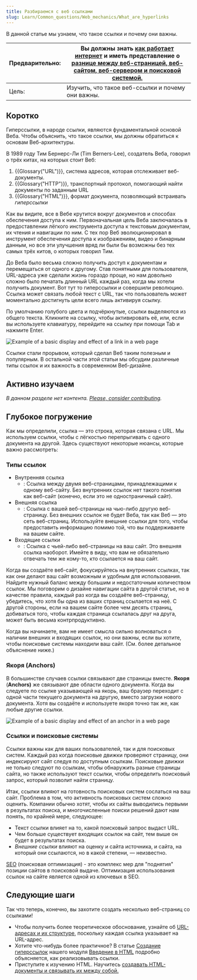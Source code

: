 ```yaml
---
title: Разбираемся с веб ссылками
slug: Learn/Common_questions/Web_mechanics/What_are_hyperlinks
---
```


В данной статье мы узнаем, что такое ссылки и почему они важны.

| Предварительно: | Вы должны знать [как работает интернет](/en-US/Learn/How_the_Internet_works) и иметь представление о [разнице между веб-страницей, веб-сайтом, веб-сервером и поисковой системой.](/ru/docs/Learn/page_vs_site_vs_server_vs_search_engine) |
| --------------- | ------------------------------------------------------------------------------------------------------------------------------------------------------------------------------------------------------------------------------------------ |
| Цель:           | Изучить, что такое веб-ссылки и почему они важны.                                                                                                                                                                                          |

## Коротко

Гиперссылки, в народе ссылки, являются фундаментальной основой Веба. Чтобы объяснить, что такое ссылки, мы должны обратиться к основам Веб-архитектуры.

В 1989 году Тим Бернерс-Ли (Tim Berners-Lee), создатель Веба, говорил о трёх китах, на которых стоит Веб:

1. {{Glossary("URL")}}, система адресов, которая отслеживает веб-документы.
2. {{Glossary("HTTP")}}, транспортный протокол, помогающий найти документы по заданным URL
3. {{Glossary("HTML")}}, формат документа, позволяющий встраивать _гиперссылки_

Как вы видите, все в Вебе крутится вокруг документов и способах обеспечения доступа к ним. Первоначальная цель Веба заключалась в предоставлении лёгкого инструмента доступа к текстовым документам, их чтения и навигации по ним. С тех пор Веб эволюционировал в инструмент обеспечения доступа к изображениям, видео и бинарным данным, но все эти улучшения вряд ли были бы возможны без тех самых трёх китов, о которых говорил Тим.

До Веба было весьма сложно получить доступ к документам и перемещаться от одного к другому. Став понятными для пользователя, URL-адреса уже сделали жизнь гораздо проще, но нам довольно сложно было печатать длинный URL каждый раз, когда мы хотели получить документ. Вот тут то гиперссылки и совершили революцию. Ссылка может связать любой текст с URL, так что пользователь может моментально достигнуть цели всего лишь активируя ссылку.

По умолчанию голубого цвета и подчёркнутые, ссылки выделяются из общего текста. Кликните на ссылку, чтобы активировать её, или, если вы используете клавиатуру, перейдите на ссылку при помощи Tab и нажмите Enter.

![Example of a basic display and effect of a link in a web page](link-1.png)

Ссылки стали прорывом, который сделал Веб таким полезным и популярным. В остальной части этой статьи мы обсудим различные типы ссылок и их важность в современном Веб-дизайне.

## Активно изучаем

_В данном разделе нет контента. [Please, consider contributing](/ru/docs/MDN/Getting_started)._

## Глубокое погружение

Как мы определили, ссылка — это строка, которая связана с URL. Мы используем ссылки, чтобы с лёгкостью перепрыгивать с одного документа на другой. Здесь существуют некоторые нюансы, которые важно рассмотреть:

### Типы ссылок

- Внутренняя ссылка
  - : Ссылка между двумя веб-страницами, принадлежащими к одному веб-сайту. Без внутренних ссылок нет такого понятия как веб-сайт (конечно, если это не одностраничный сайт).
- Внешняя ссылка
  - : Ссылка с вашей веб-страницы на чью-либо другую веб-страницу. Без внешних ссылок не будет Веба, так как Веб — это сеть веб-страниц. Используйте внешние ссылки для того, чтобы предоставить информацию помимо той, что вы поддерживаете на вашем сайте.
- Входящие ссылки
  - : Ссылка с чьей-либо веб-страницы на ваш сайт. Это внешняя ссылка наоборот. Имейте в виду, что вам не обязательно отвечать тем же кому-то, кто ссылается на ваш сайт.

Когда вы создаёте веб-сайт, фокусируйтесь на внутренних ссылках, так как они делают ваш сайт возможным и удобным для использования. Найдите нужный баланс между большим и недостаточным количеством ссылок. Мы поговорим о дизайне навигации сайта в другой статье, но в качестве правила, каждый раз когда вы создаёте веб-страницу, убедитесь, что хотя бы одна из ваших страниц ссылается на неё. С другой стороны, если на вашем сайте более чем десять страниц, добиваться того, чтобы каждая страница ссылалась друг на друга, может быть весьма контрпродуктивно.

Когда вы начинаете, вам не имеет смысла сильно волноваться о наличии внешних и входящих ссылок, но они важны, если вы хотите, чтобы поисковые системы находили ваш сайт. (См. более детальное объяснение ниже.)

### Якоря (Anchors)

В большинстве случаев ссылки связывают две страницы вместе. **Якоря** (**Anchors)** же связывают две области одного документа. Когда вы следуете по ссылке указывающей на якорь, ваш браузер переходит с одной части текущего документа на другую, вместо загрузки нового документа. Хотя вы создаёте и используете якоря точно так же, как любые другие ссылки.

![Example of a basic display and effect of an anchor in a web page](link-2.png)

### Ссылки и поисковые системы

Ссылки важны как для ваших пользователей, так и для поисковых систем. Каждый раз когда поисковые движки проверяют страницу, они индексируют сайт следуя по доступным ссылкам. Поисковые движки не только следуют по ссылкам, чтобы обнаружить разные страницы сайта, но также используют текст ссылки, чтобы определить поисковый запрос, который позволит найти страницу.

Итак, ссылки влияют на готовность поисковых систем сослаться на ваш сайт. Проблема в том, что активность поисковых систем сложно оценить. Компании обычно хотят, чтобы их сайты выводились первыми в результатах поиска, и многочисленные поиски решений дают нам понять, по крайней мере, следующее:

- Текст ссылки влияет на то, какой поисковый запрос выдаст URL.
- Чем больше существует входящих ссылок на сайт, тем выше он будет в результатах поиска.
- _Внешние ссылки_ влияют на оценку и сайта источника, и сайта, на который они ссылаются, но в какой степени, — неизвестно.

[SEO](http://en.wikipedia.org/wiki/Search_engine_optimization) (поисковая оптимизация) - это комплекс мер для "поднятия" позиции сайтов в поисковой выдаче. Оптимизация использования ссылок на сайте является одной из ключевых в SEO.

## Следующие шаги

Так что теперь, конечно, вы захотите создать несколько веб-страниц со ссылками!

- Чтобы получить более теоретическое обоснование, узнайте об [URL-адресах и их структуре](/ru/docs/Learn/Understanding_URLs), поскольку каждая ссылка указывает на URL-адрес.
- Хотите что-нибудь более практичное? В статье [Создание гиперссылок](/ru/docs/Learn/HTML/Introduction_to_HTML/Creating_hyperlinks) нашего модуля [Введение в HTML](/ru/docs/Learn/HTML/Introduction_to_HTML) подробно объясняется, как реализовывать ссылки.
- Приступите к изучению HTML. Научитесь [создавать HTML-документы и связывать их между собой.](/ru/docs/Learn/HTML/Write_a_simple_page_in_HTML)
